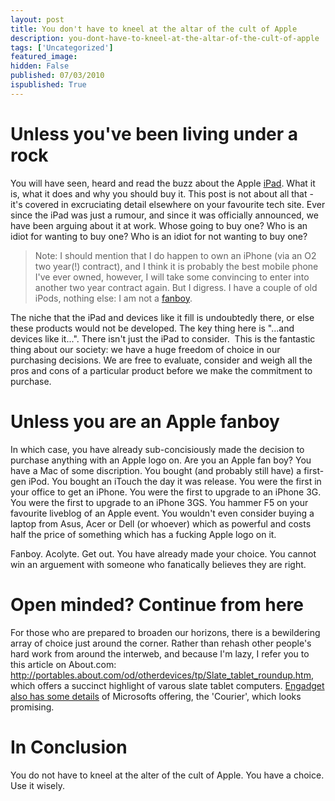 ```yaml
---
layout: post
title: You don't have to kneel at the altar of the cult of Apple
description: you-dont-have-to-kneel-at-the-altar-of-the-cult-of-apple
tags: ['Uncategorized']
featured_image: 
hidden: False
published: 07/03/2010
ispublished: True
---
```

<h1>Unless you've been living under a rock</h1>
You will have seen, heard and read the buzz about the Apple <a title="ipad on Apple.com" href="http://www.apple.com/ipad/" target="_blank">iPad</a>. What it is, what it does and why you should buy it. This post is not about all that - it's covered in excruciating detail elsewhere on your favourite tech site. Ever since the iPad was just a rumour, and since it was officially announced, we have been arguing about it at work. Whose going to buy one? Who is an idiot for wanting to buy one? Who is an idiot for not wanting to buy one?
<blockquote>Note: I should mention that I do happen to own an iPhone (via an O2 two year(!) contract), and I think it is probably the best mobile phone I've ever owned, however, I will take some convincing to enter into another two year contract again. But I digress. I have a couple of old iPods, nothing else: I am not a <a title="Fanboy on wikipedia" href="http://en.wikipedia.org/wiki/Fan_%28person%29" target="_blank">fanboy</a>.</blockquote>
The niche that the iPad and devices like it fill is undoubtedly there, or else these products would not be developed. The key thing here is "...and devices like it...". There isn't just the iPad to consider.  This is the fantastic thing about our society: we have a huge freedom of choice in our purchasing decisions. We are free to evaluate, consider and weigh all the pros and cons of a particular product before we make the commitment to purchase.
<h1>Unless you are an Apple fanboy</h1>
In which case, you have already sub-concisiously made the decision to purchase anything with an Apple logo on. Are you an Apple fan boy? You have a Mac of some discription. You bought (and probably still have) a first-gen iPod. You bought an iTouch the day it was release. You were the first in your office to get an iPhone. You were the first to upgrade to an iPhone 3G. You were the first to upgrade to an iPhone 3GS. You hammer F5 on your favourite liveblog of an Apple event. You wouldn't even consider buying a laptop from Asus, Acer or Dell (or whoever) which as powerful and costs half the price of something which has a fucking Apple logo on it.

Fanboy. Acolyte. Get out. You have already made your choice. You cannot win an arguement with someone who fanatically believes they are right.
<h1>Open minded? Continue from here</h1>
For those who are prepared to broaden our horizons, there is a bewildering array of choice just around the corner. Rather than rehash other people's hard work from around the interweb, and because I'm lazy, I refer you to this article on About.com: <a href="http://portables.about.com/od/otherdevices/tp/Slate_tablet_roundup.htm" target="_blank">http://portables.about.com/od/otherdevices/tp/Slate_tablet_roundup.htm</a>, which offers a succinct highlight of varous slate tablet computers. <a href="http://www.engadget.com/2010/03/05/microsofts-courier-digital-journal-exclusive-pictures-and-de/" target="_blank">Engadget also has some details</a> of Microsofts offering, the 'Courier', which looks promising.
<h1>In Conclusion</h1>
You do not have to kneel at the alter of the cult of Apple. You have a choice. Use it wisely.
